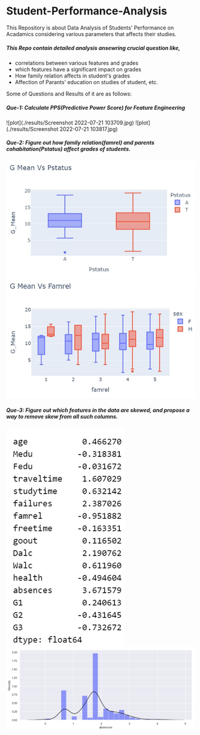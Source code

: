 # Student-Performance-Analysis
This Repository is about Data Analysis of Students' Performance on Acadamics considering various parameters that affects their studies.
##### This Repo contain detailed analysis ansewring crucial question like, 
  - correlations between various features and grades
  - which features have a significant impact on grades
  - How family relation affects in student's grades
  - Affection of Parants' education on studies of student, etc.

Some of Questions and Results of it are as follows:
##### Que-1: Calculate PPS(Predictive Power Score) for Feature Engineering 
![plot](./results/Screenshot 2022-07-21 103709.jpg)
![plot](./results/Screenshot 2022-07-21 103817.jpg)

##### Que-2: Figure out how family relation(famrel) and parents cohabitation(Pstatus) affect grades of students.
![plot](./results/Que-2.jpg)
![plot](./results/Que-2_2.jpg)

##### Que-3: Figure out which features in the data are skewed, and propose a way to remove skew from all such columns.
![plot](./results/Que-3_1.jpg)
![plot](./results/Que-3_2.jpg)

